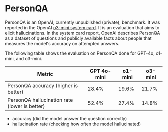 # PersonQA

PersonQA is an OpenAI, currently unpublished (private), benchmark. It was reported in the OpenAI [o3-mini system card](https://openai.com/index/o3-mini-system-card/). It is an evaluation that aims to elicit hallucinations. In the system card report, OpenAI describes PersonQA as a dataset of questions and publicly available facts about people that measures the model's accuracy on attempted answers.

The following table shows the evaluation on PersonQA done for GPT-4o, o1-mini, and o3-mini. 

| Metric                                | GPT 4o-mini | o1-mini | o3-mini |
|---------------------------------------|------------|---------|---------|
| PersonQA accuracy (higher is better)  | 28.4%      | 19.6%   | 21.7%   |
| PersonQA hallucination rate (lower is better) | 52.4% | 27.4%   | 14.8%   |

- accuracy (did the model answer the question correctly)
- hallucination rate (checking how often the model hallucinated)